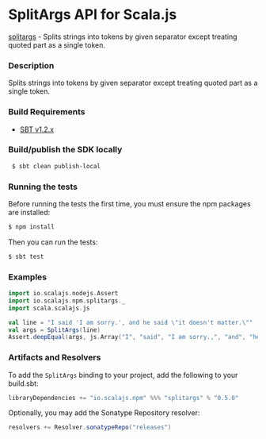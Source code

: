 SplitArgs API for Scala.js
================================
[splitargs](https://www.npmjs.com/package/splitargs) - Splits strings into tokens by given separator except treating quoted part as a single token.

### Description

Splits strings into tokens by given separator except treating quoted part as a single token.

### Build Requirements

* [SBT v1.2.x](http://www.scala-sbt.org/download.html)


### Build/publish the SDK locally

```bash
 $ sbt clean publish-local
```

### Running the tests

Before running the tests the first time, you must ensure the npm packages are installed:

```bash
$ npm install
```

Then you can run the tests:

```bash
$ sbt test
```

### Examples

```scala
import io.scalajs.nodejs.Assert
import io.scalajs.npm.splitargs._
import scala.scalajs.js

val line = "I said 'I am sorry.', and he said \"it doesn't matter.\""
val args = SplitArgs(line)
Assert.deepEqual(args, js.Array("I", "said", "I am sorry.,", "and", "he", "said", "it doesn\'t matter."))
```

### Artifacts and Resolvers

To add the `SplitArgs` binding to your project, add the following to your build.sbt:  

```sbt
libraryDependencies += "io.scalajs.npm" %%% "splitargs" % "0.5.0"
```

Optionally, you may add the Sonatype Repository resolver:

```sbt   
resolvers += Resolver.sonatypeRepo("releases") 
```
